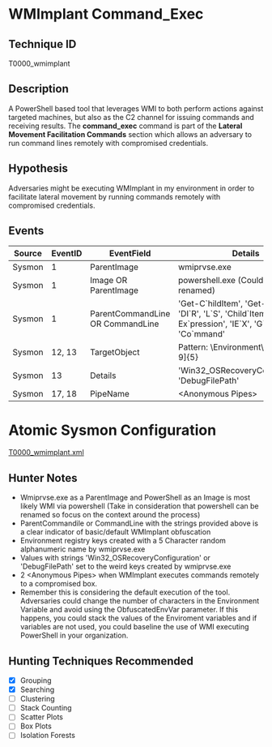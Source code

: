 # WMImplant Command_Exec
## Technique ID
T0000_wmimplant


## Description
A PowerShell based tool that leverages WMI to both perform actions against targeted machines, but also as the C2 channel for issuing commands and receiving results. The **command_exec** command is part of the **Lateral Movement Facilitation Commands** section which allows an adversary to run command lines remotely with compromised credentials.


## Hypothesis
Adversaries might be executing WMImplant in my environment in order to facilitate lateral movement by running commands remotely with compromised credentials.


## Events
| Source | EventID | EventField | Details | Reference | 
|--------|---------|-------|--------|-----------| 
| Sysmon | 1 | ParentImage | wmiprvse.exe | [Cyb3rWard0g](https://cyberwardog.blogspot.com/2017/03/chronicles-of-threat-hunter-hunting-for_26.html) |
| Sysmon | 1 | Image OR ParentImage | powershell.exe (Could be renamed) | [Cyb3rWard0g](https://cyberwardog.blogspot.com/2017/03/chronicles-of-threat-hunter-hunting-for_26.html) |
| Sysmon | 1 | ParentCommandLine OR CommandLine | 'Get-C\`hildItem', 'Get-C\`ommand', 'DI\`R', 'L\`S', 'Child\`Item', 'Inv\`oke-Ex\`pression', 'IE\`X', 'G\`CI', env:, 'Co\`mmand' | [Cyb3rWard0g](https://cyberwardog.blogspot.com/2017/03/chronicles-of-threat-hunter-hunting-for_26.html) |
| Sysmon | 12, 13 | TargetObject | Pattern: \\Environment\\[a-zA-Z0-9]{5} | [Cyb3rWard0g](https://cyberwardog.blogspot.com/2017/03/chronicles-of-threat-hunter-hunting-for_26.html) |
| Sysmon | 13 | Details | 'Win32_OSRecoveryConfiguration', 'DebugFilePath' | [Cyb3rWard0g](https://cyberwardog.blogspot.com/2017/03/chronicles-of-threat-hunter-hunting-for_26.html) |
| Sysmon | 17, 18 | PipeName | \<Anonymous Pipes\> | [Cyb3rWard0g](https://cyberwardog.blogspot.com/2017/03/chronicles-of-threat-hunter-hunting-for_26.html) |


# Atomic Sysmon Configuration
[T0000_wmimplant.xml](https://github.com/Cyb3rWard0g/ThreatHunter-Playbook/blob/master/attack_matrix/windows/sysmon_configs/T0000_wmimplant.xml)


## Hunter Notes
* Wmiprvse.exe as a ParentImage and PowerShell as an Image is most likely WMI via powershell (Take in consideration that powershell can be renamed so focus on the context around the process)
* ParentCommandile or CommandLine with the strings provided above is a clear indicator of basic/default WMImplant obfuscation
* Environment registry keys created with a 5 Character random alphanumeric name by wmiprvse.exe
* Values with strings 'Win32_OSRecoveryConfiguration' or 'DebugFilePath' set to the weird keys created by wmiprvse.exe
* 2 \<Anonymous Pipes\> when WMImplant executes commands remotely to a compromised box.
* Remember this is considering the default execution of the tool. Adversaries could change the number of characters in the Environment Variable and avoid using the ObfuscatedEnvVar parameter. If this happens, you could stack the values of the Enviroment variables and if variables are not used, you could baseline the use of WMI executing PowerShell in your organization.


## Hunting Techniques Recommended

- [x] Grouping
- [x] Searching
- [ ] Clustering
- [ ] Stack Counting
- [ ] Scatter Plots
- [ ] Box Plots
- [ ] Isolation Forests
